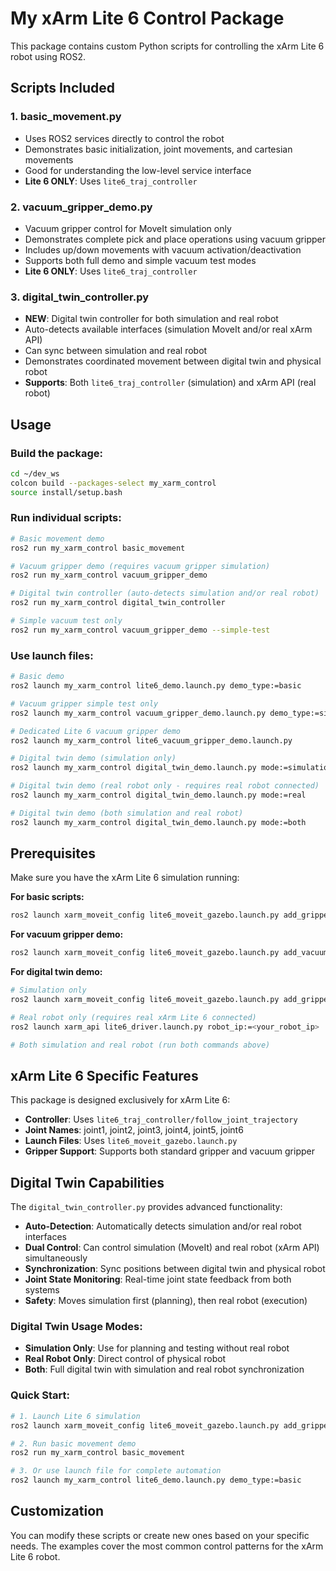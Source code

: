 # My xArm Lite 6 Control Package

This package contains custom Python scripts for controlling the xArm Lite 6 robot using ROS2.

## Scripts Included

### 1. basic_movement.py
- Uses ROS2 services directly to control the robot
- Demonstrates basic initialization, joint movements, and cartesian movements
- Good for understanding the low-level service interface
- **Lite 6 ONLY**: Uses `lite6_traj_controller`

### 2. vacuum_gripper_demo.py
- Vacuum gripper control for MoveIt simulation only
- Demonstrates complete pick and place operations using vacuum gripper
- Includes up/down movements with vacuum activation/deactivation
- Supports both full demo and simple vacuum test modes
- **Lite 6 ONLY**: Uses `lite6_traj_controller`

### 3. digital_twin_controller.py
- **NEW**: Digital twin controller for both simulation and real robot
- Auto-detects available interfaces (simulation MoveIt and/or real xArm API)
- Can sync between simulation and real robot
- Demonstrates coordinated movement between digital twin and physical robot
- **Supports**: Both `lite6_traj_controller` (simulation) and xArm API (real robot)

## Usage

### Build the package:
```bash
cd ~/dev_ws
colcon build --packages-select my_xarm_control
source install/setup.bash
```

### Run individual scripts:
```bash
# Basic movement demo
ros2 run my_xarm_control basic_movement

# Vacuum gripper demo (requires vacuum gripper simulation)
ros2 run my_xarm_control vacuum_gripper_demo

# Digital twin controller (auto-detects simulation and/or real robot)
ros2 run my_xarm_control digital_twin_controller

# Simple vacuum test only
ros2 run my_xarm_control vacuum_gripper_demo --simple-test
```

### Use launch files:
```bash
# Basic demo
ros2 launch my_xarm_control lite6_demo.launch.py demo_type:=basic

# Vacuum gripper simple test only
ros2 launch my_xarm_control vacuum_gripper_demo.launch.py demo_type:=simple

# Dedicated Lite 6 vacuum gripper demo
ros2 launch my_xarm_control lite6_vacuum_gripper_demo.launch.py

# Digital twin demo (simulation only)
ros2 launch my_xarm_control digital_twin_demo.launch.py mode:=simulation

# Digital twin demo (real robot only - requires real robot connected)
ros2 launch my_xarm_control digital_twin_demo.launch.py mode:=real

# Digital twin demo (both simulation and real robot)
ros2 launch my_xarm_control digital_twin_demo.launch.py mode:=both
```

## Prerequisites

Make sure you have the xArm Lite 6 simulation running:

**For basic scripts:**
```bash
ros2 launch xarm_moveit_config lite6_moveit_gazebo.launch.py add_gripper:=true
```

**For vacuum gripper demo:**
```bash
ros2 launch xarm_moveit_config lite6_moveit_gazebo.launch.py add_vacuum_gripper:=true
```

**For digital twin demo:**
```bash
# Simulation only
ros2 launch xarm_moveit_config lite6_moveit_gazebo.launch.py add_gripper:=true

# Real robot only (requires real xArm Lite 6 connected)
ros2 launch xarm_api lite6_driver.launch.py robot_ip:=<your_robot_ip>

# Both simulation and real robot (run both commands above)
```

## xArm Lite 6 Specific Features

This package is designed exclusively for xArm Lite 6:

- **Controller**: Uses `lite6_traj_controller/follow_joint_trajectory`
- **Joint Names**: joint1, joint2, joint3, joint4, joint5, joint6
- **Launch Files**: Uses `lite6_moveit_gazebo.launch.py`
- **Gripper Support**: Supports both standard gripper and vacuum gripper

## Digital Twin Capabilities

The `digital_twin_controller.py` provides advanced functionality:

- **Auto-Detection**: Automatically detects simulation and/or real robot interfaces
- **Dual Control**: Can control simulation (MoveIt) and real robot (xArm API) simultaneously
- **Synchronization**: Sync positions between digital twin and physical robot
- **Joint State Monitoring**: Real-time joint state feedback from both systems
- **Safety**: Moves simulation first (planning), then real robot (execution)

### Digital Twin Usage Modes:
- **Simulation Only**: Use for planning and testing without real robot
- **Real Robot Only**: Direct control of physical robot
- **Both**: Full digital twin with simulation and real robot synchronization

### Quick Start:
```bash
# 1. Launch Lite 6 simulation
ros2 launch xarm_moveit_config lite6_moveit_gazebo.launch.py add_gripper:=true

# 2. Run basic movement demo
ros2 run my_xarm_control basic_movement

# 3. Or use launch file for complete automation
ros2 launch my_xarm_control lite6_demo.launch.py demo_type:=basic
```

## Customization

You can modify these scripts or create new ones based on your specific needs. The examples cover the most common control patterns for the xArm Lite 6 robot.